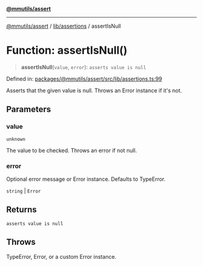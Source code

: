[**@mmutils/assert**](../../../README.md)

***

[@mmutils/assert](../../../modules.md) / [lib/assertions](../README.md) / assertIsNull

# Function: assertIsNull()

> **assertIsNull**(`value`, `error`): `asserts value is null`

Defined in: [packages/@mmutils/assert/src/lib/assertions.ts:99](https://github.com/mastermind-0xff/-mm-monorepo/blob/ae77bebbedeaf68ca437dc22abf389b1b28fc898/packages/@mmutils/assert/src/lib/assertions.ts#L99)

Asserts that the given value is null. Throws an Error instance if it's not.

## Parameters

### value

`unknown`

The value to be checked. Throws an error if not null.

### error

Optional error message or Error instance. Defaults to TypeError.

`string` | `Error`

## Returns

`asserts value is null`

## Throws

TypeError, Error, or a custom Error instance.
